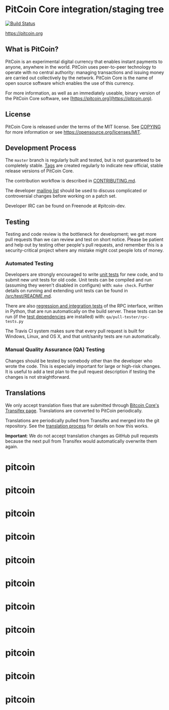PitCoin Core integration/staging tree
=====================================

[![Build Status](https://travis-ci.org/pitcoin-project/pitcoin.svg?branch=master)](https://travis-ci.org/pitcoin-project/pitcoin)

https://pitcoin.org

What is PitCoin?
----------------

PitCoin is an experimental digital currency that enables instant payments to
anyone, anywhere in the world. PitCoin uses peer-to-peer technology to operate
with no central authority: managing transactions and issuing money are carried
out collectively by the network. PitCoin Core is the name of open source
software which enables the use of this currency.

For more information, as well as an immediately useable, binary version of
the PitCoin Core software, see [https://pitcoin.org](https://pitcoin.org).

License
-------

PitCoin Core is released under the terms of the MIT license. See [COPYING](COPYING) for more
information or see https://opensource.org/licenses/MIT.

Development Process
-------------------

The `master` branch is regularly built and tested, but is not guaranteed to be
completely stable. [Tags](https://github.com/pitcoin-project/pitcoin/tags) are created
regularly to indicate new official, stable release versions of PitCoin Core.

The contribution workflow is described in [CONTRIBUTING.md](CONTRIBUTING.md).

The developer [mailing list](https://groups.google.com/forum/#!forum/pitcoin-dev)
should be used to discuss complicated or controversial changes before working
on a patch set.

Developer IRC can be found on Freenode at #pitcoin-dev.

Testing
-------

Testing and code review is the bottleneck for development; we get more pull
requests than we can review and test on short notice. Please be patient and help out by testing
other people's pull requests, and remember this is a security-critical project where any mistake might cost people
lots of money.

### Automated Testing

Developers are strongly encouraged to write [unit tests](src/test/README.md) for new code, and to
submit new unit tests for old code. Unit tests can be compiled and run
(assuming they weren't disabled in configure) with: `make check`. Further details on running
and extending unit tests can be found in [/src/test/README.md](/src/test/README.md).

There are also [regression and integration tests](/qa) of the RPC interface, written
in Python, that are run automatically on the build server.
These tests can be run (if the [test dependencies](/qa) are installed) with: `qa/pull-tester/rpc-tests.py`

The Travis CI system makes sure that every pull request is built for Windows, Linux, and OS X, and that unit/sanity tests are run automatically.

### Manual Quality Assurance (QA) Testing

Changes should be tested by somebody other than the developer who wrote the
code. This is especially important for large or high-risk changes. It is useful
to add a test plan to the pull request description if testing the changes is
not straightforward.

Translations
------------

We only accept translation fixes that are submitted through [Bitcoin Core's Transifex page](https://www.transifex.com/projects/p/bitcoin/).
Translations are converted to PitCoin periodically.

Translations are periodically pulled from Transifex and merged into the git repository. See the
[translation process](doc/translation_process.md) for details on how this works.

**Important**: We do not accept translation changes as GitHub pull requests because the next
pull from Transifex would automatically overwrite them again.
# pitcoin
# pitcoin
# pitcoin
# pitcoin
# pitcoin
# pitcoin
# pitcoin
# pitcoin
# pitcoin
# pitcoin
# pitcoin
